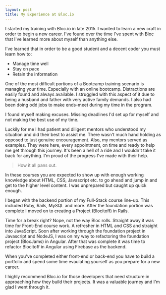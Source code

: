 ```yaml
---
layout: post
title: My Experience at Bloc.io
---
```

I started my training with Bloc.io in late 2015. I wanted to learn a new craft in order to begin a new career. I've found over the time I've spent with Bloc that I've learned more about myself than anything else. 

I've learned that in order to be a good student and a decent coder you must learn how to:

* Manage time well
* Stay on pace
* Retain the information

One of the most difficult portions of a Bootcamp training scenario is managing your time. Especially with an online bootcamp. Distractions are easily found and always available. I struggled with this aspect of it due to being a husband and father with very active family demands. I also had been doing odd jobs to make ends-meet during my time in the program.  

I found myself making excuses. Missing deadlines I'd set up for myself and not making the best use of my time. 

Luckily for me I had patient and diligent mentors who understood my situation and did their best to assist me. There wasn't much hand holding as opposed to just genuine encouragement. Also, my mentors served as examples. They were here, every appointment, on time and ready to help me get through this journey. It's been a hell of a ride and I wouldn't take it back for anything. I'm proud of the progress I've made with their help.

> How it all pans out. 

In these courses you are expected to show up with enough working knowledge about HTML, CSS, Javascript etc. to go ahead and jump in and get to the higher level content. I was unprepared but caught up quick enough. 

I began with the backend portion of my Full-Stack course line-up. This included Ruby, Rails, MySQL and more. After the foundation portion was complete I moved on to creating a Project (Blocitoff) in Rails. 

Time for a break right? Nope, not the way Bloc rolls. Straight away it was time for Front-End course work. A refresher in HTML and CSS and straight into JavaScript. Soon after working through the foundation project in Javascript and NodeJS, I was on my way to refactoring the foundation project (BlocJams) in Angular. After that was complete it was time to refactor Blocitoff in Angular using Firebase as the backend. 

When you've completed either front-end or back-end you have to build a portfolio and spend some time evaulating yourself as you prepare for a new career. 

I highly recommend Bloc.io for those developers that need structure in approaching how they build their projects. It was a valuable journey and I'm glad I went through it.
